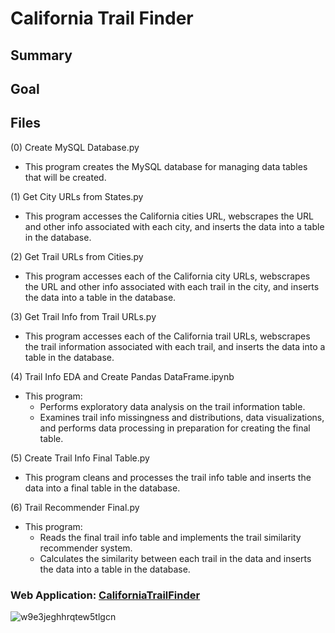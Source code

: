# California Trail Finder

## Summary

## Goal


## Files
(0) Create MySQL Database.py
- This program creates the MySQL database for managing data tables that will be created.

(1) Get City URLs from States.py
- This program accesses the California cities URL, webscrapes the URL and other info associated with each city, and inserts the data into a table in the database.

(2) Get Trail URLs from Cities.py
- This program accesses each of the California city URLs, webscrapes the URL and other info associated with each trail in the city, and inserts the data into a table in the database.

(3) Get Trail Info from Trail URLs.py
- This program accesses each of the California trail URLs, webscrapes the trail information associated with each trail, and inserts the data into a table in the database.

(4) Trail Info EDA and Create Pandas DataFrame.ipynb
- This program:
  - Performs exploratory data analysis on the trail information table.  
  - Examines trail info missingness and distributions, data visualizations, and performs data processing in preparation for creating the final table.

(5) Create Trail Info Final Table.py
- This program cleans and processes the trail info table and inserts the data into a final table in the database.

(6) Trail Recommender Final.py
- This program:
  - Reads the final trail info table and implements the trail similarity recommender system.
  - Calculates the similarity between each trail in the data and inserts the data into a table in the database.


### Web Application: [CaliforniaTrailFinder](http://50.18.56.244/index)

![w9e3jeghhrqtew5tlgcn](https://user-images.githubusercontent.com/41403941/96290086-e8337a00-0f9a-11eb-8e76-e0dfcb28ae84.jpg)
